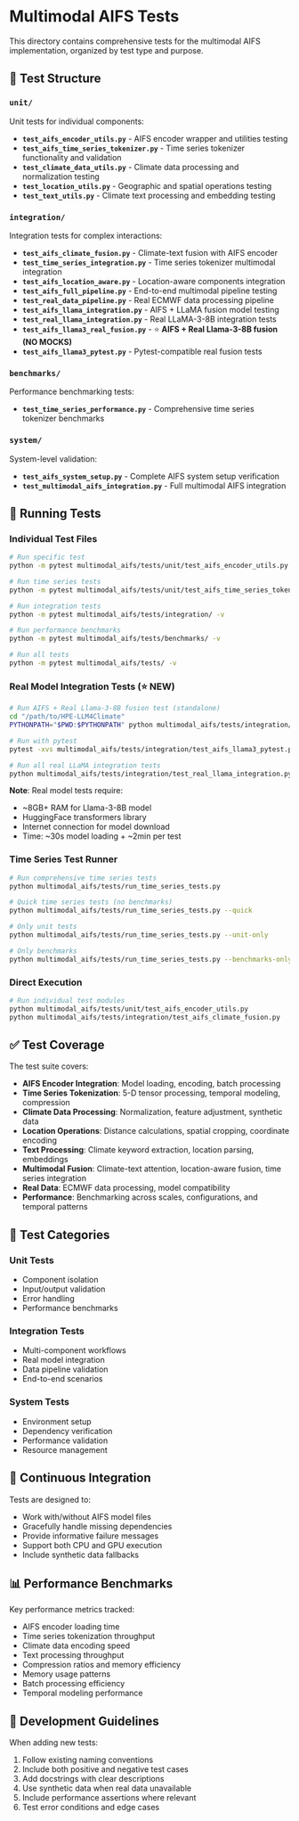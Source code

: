 # Multimodal AIFS Tests

This directory contains comprehensive tests for the multimodal AIFS implementation, organized by test type and purpose.

## 📁 Test Structure

### `unit/`
Unit tests for individual components:
- **`test_aifs_encoder_utils.py`** - AIFS encoder wrapper and utilities testing
- **`test_aifs_time_series_tokenizer.py`** - Time series tokenizer functionality and validation
- **`test_climate_data_utils.py`** - Climate data processing and normalization testing
- **`test_location_utils.py`** - Geographic and spatial operations testing
- **`test_text_utils.py`** - Climate text processing and embedding testing

### `integration/`
Integration tests for complex interactions:
- **`test_aifs_climate_fusion.py`** - Climate-text fusion with AIFS encoder
- **`test_time_series_integration.py`** - Time series tokenizer multimodal integration
- **`test_aifs_location_aware.py`** - Location-aware components integration
- **`test_aifs_full_pipeline.py`** - End-to-end multimodal pipeline testing
- **`test_real_data_pipeline.py`** - Real ECMWF data processing pipeline
- **`test_aifs_llama_integration.py`** - AIFS + LLaMA fusion model testing
- **`test_real_llama_integration.py`** - Real LLaMA-3-8B integration tests
- **`test_aifs_llama3_real_fusion.py`** - ⭐ **AIFS + Real Llama-3-8B fusion (NO MOCKS)**
- **`test_aifs_llama3_pytest.py`** - Pytest-compatible real fusion tests

### `benchmarks/`
Performance benchmarking tests:
- **`test_time_series_performance.py`** - Comprehensive time series tokenizer benchmarks

### `system/`
System-level validation:
- **`test_aifs_system_setup.py`** - Complete AIFS system setup verification
- **`test_multimodal_aifs_integration.py`** - Full multimodal AIFS integration

## 🧪 Running Tests

### Individual Test Files
```bash
# Run specific test
python -m pytest multimodal_aifs/tests/unit/test_aifs_encoder_utils.py -v

# Run time series tests
python -m pytest multimodal_aifs/tests/unit/test_aifs_time_series_tokenizer.py -v

# Run integration tests
python -m pytest multimodal_aifs/tests/integration/ -v

# Run performance benchmarks
python -m pytest multimodal_aifs/tests/benchmarks/ -v

# Run all tests
python -m pytest multimodal_aifs/tests/ -v
```

### Real Model Integration Tests (⭐ NEW)
```bash
# Run AIFS + Real Llama-3-8B fusion test (standalone)
cd "/path/to/HPE-LLM4Climate"
PYTHONPATH="$PWD:$PYTHONPATH" python multimodal_aifs/tests/integration/test_aifs_llama3_real_fusion.py

# Run with pytest
pytest -xvs multimodal_aifs/tests/integration/test_aifs_llama3_pytest.py

# Run all real LLaMA integration tests
python multimodal_aifs/tests/integration/test_real_llama_integration.py
```

**Note**: Real model tests require:
- ~8GB+ RAM for Llama-3-8B model
- HuggingFace transformers library
- Internet connection for model download
- Time: ~30s model loading + ~2min per test

### Time Series Test Runner
```bash
# Run comprehensive time series tests
python multimodal_aifs/tests/run_time_series_tests.py

# Quick time series tests (no benchmarks)
python multimodal_aifs/tests/run_time_series_tests.py --quick

# Only unit tests
python multimodal_aifs/tests/run_time_series_tests.py --unit-only

# Only benchmarks
python multimodal_aifs/tests/run_time_series_tests.py --benchmarks-only
```

### Direct Execution
```bash
# Run individual test modules
python multimodal_aifs/tests/unit/test_aifs_encoder_utils.py
python multimodal_aifs/tests/integration/test_aifs_climate_fusion.py
```

## ✅ Test Coverage

The test suite covers:
- **AIFS Encoder Integration**: Model loading, encoding, batch processing
- **Time Series Tokenization**: 5-D tensor processing, temporal modeling, compression
- **Climate Data Processing**: Normalization, feature adjustment, synthetic data
- **Location Operations**: Distance calculations, spatial cropping, coordinate encoding
- **Text Processing**: Climate keyword extraction, location parsing, embeddings
- **Multimodal Fusion**: Climate-text attention, location-aware fusion, time series integration
- **Real Data**: ECMWF data processing, model compatibility
- **Performance**: Benchmarking across scales, configurations, and temporal patterns

## 🎯 Test Categories

### Unit Tests
- Component isolation
- Input/output validation
- Error handling
- Performance benchmarks

### Integration Tests
- Multi-component workflows
- Real model integration
- Data pipeline validation
- End-to-end scenarios

### System Tests
- Environment setup
- Dependency verification
- Performance validation
- Resource management

## 🚀 Continuous Integration

Tests are designed to:
- Work with/without AIFS model files
- Gracefully handle missing dependencies
- Provide informative failure messages
- Support both CPU and GPU execution
- Include synthetic data fallbacks

## 📊 Performance Benchmarks

Key performance metrics tracked:
- AIFS encoder loading time
- Time series tokenization throughput
- Climate data encoding speed
- Text processing throughput
- Compression ratios and memory efficiency
- Memory usage patterns
- Batch processing efficiency
- Temporal modeling performance

## 🔧 Development Guidelines

When adding new tests:
1. Follow existing naming conventions
2. Include both positive and negative test cases
3. Add docstrings with clear descriptions
4. Use synthetic data when real data unavailable
5. Include performance assertions where relevant
6. Test error conditions and edge cases
